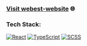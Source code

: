 
### [Visit webest-website](https://jesus-cyclist.github.io/webest/) 🌐
  
### Tech Stack:

[![React](https://img.shields.io/badge/React-17.0.2-blue?style=flat-square&logo=react)](https://reactjs.org/)
[![TypeScript](https://img.shields.io/badge/TypeScript-ES6-yellow?style=flat-square&logo=TypeScript)](https://developer.mozilla.org/en-US/docs/Web/TypeScript)
[![SCSS](https://img.shields.io/badge/SCSS-Styles-orange?style=flat-square&logo=sass)](https://sass-lang.com/)
